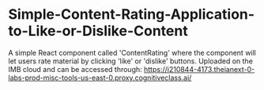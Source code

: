 # Simple-Content-Rating-Application-to-Like-or-Dislike-Content
A simple React component called 'ContentRating' where the component will let users rate material by clicking 'like' or 'dislike' buttons.
Uploaded on the IMB cloud and can be accessed through: 
https://i210844-4173.theianext-0-labs-prod-misc-tools-us-east-0.proxy.cognitiveclass.ai/
